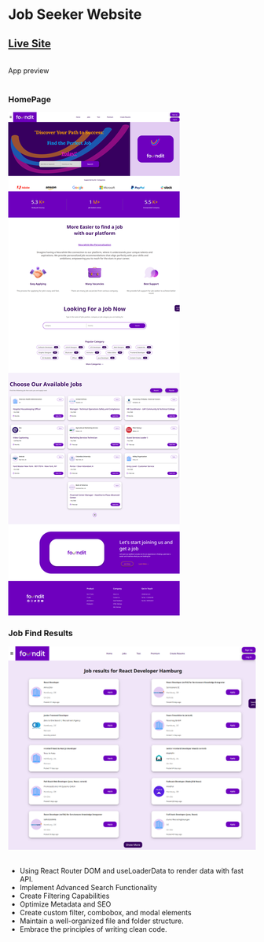 # Job Seeker Website
## [Live Site](https://job-seeker-guvenfazli.vercel.app)
<br>
App preview
<br><br>
<h3>HomePage</h3>
<img src="job-finder/src/Assets/jobFinderSS.png">
<h3>Job Find Results</h3>
<img src="job-finder/src/Assets/jobListSS.png">
<br><br>

- Using React Router DOM and useLoaderData to render data with fast API.
- Implement Advanced Search Functionality
- Create Filtering Capabilities
- Optimize Metadata and SEO
- Create custom filter, combobox, and modal elements
- Maintain a well-organized file and folder structure.
- Embrace the principles of writing clean code.
